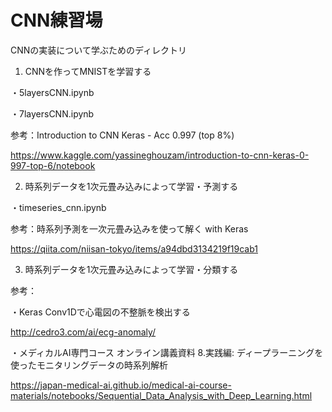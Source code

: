 # CNN練習場

CNNの実装について学ぶためのディレクトリ

1. CNNを作ってMNISTを学習する

・5layersCNN.ipynb

・7layersCNN.ipynb

参考：Introduction to CNN Keras - Acc 0.997 (top 8%)

https://www.kaggle.com/yassineghouzam/introduction-to-cnn-keras-0-997-top-6/notebook

2. 時系列データを1次元畳み込みによって学習・予測する

・timeseries_cnn.ipynb

参考：時系列予測を一次元畳み込みを使って解く with Keras

https://qiita.com/niisan-tokyo/items/a94dbd3134219f19cab1

3. 時系列データを1次元畳み込みによって学習・分類する

参考：

・Keras Conv1Dで心電図の不整脈を検出する

http://cedro3.com/ai/ecg-anomaly/

・メディカルAI専門コース オンライン講義資料 8.実践編: ディープラーニングを使ったモニタリングデータの時系列解析

https://japan-medical-ai.github.io/medical-ai-course-materials/notebooks/Sequential_Data_Analysis_with_Deep_Learning.html